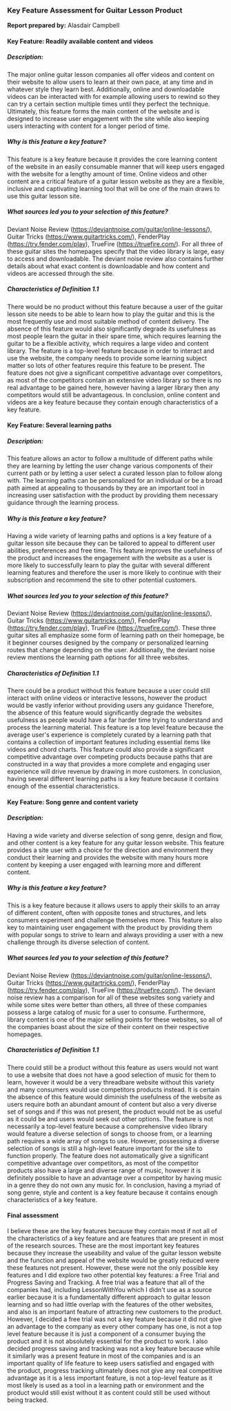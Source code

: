 ### Key Feature Assessment for Guitar Lesson Product

**Report prepared by:** Alasdair Campbell

#### Key Feature: Readily available content and videos

##### Description: 
The major online guitar lesson companies all offer videos and content on their website to allow users to learn at their own pace, at any time and in whatever style they learn best. Additionally, online and downloadable videos can be interacted with for example allowing users to rewind so they can try a certain section multiple times until they perfect the technique. Ultimately, this feature forms the main content of the website and is designed to increase user engagement with the site while also keeping users interacting with content for a longer period of time.

##### Why is this feature a key feature? 
This feature is a key feature because it provides the core learning content of the website in an easily consumable manner that will keep users engaged with the website for a lengthy amount of time. Online videos and other content are a critical feature of a guitar lesson website as they are a flexible, inclusive and captivating learning tool that will be one of the main draws to use this guitar lesson site.

##### What sources led you to your selection of this feature?
Deviant Noise Review (https://deviantnoise.com/guitar/online-lessons/), Guitar Tricks (https://www.guitartricks.com/), FenderPlay (https://try.fender.com/play), TrueFire (https://truefire.com/). For all three of these guitar sites the homepages specify that the video library is large, easy to access and downloadable. The deviant noise review also contains further details about what exact content is downloadable and how content and videos are accessed through the site.

##### Characteristics of Definition 1.1
There would be no product without this feature because a user of the guitar lesson site needs to be able to learn how to play the guitar and this is the most frequently use and most suitable method of content delivery.
The absence of this feature would also significantly degrade its usefulness as most people learn the guitar in their spare time, which requires learning the guitar to be a flexible activity, which requires a large video and content library.
The feature is a top-level feature because in order to interact and use the website, the company needs to provide some learning subject matter so lots of other features require this feature to be present.
The feature does not give a significant competitive advantage over competitors, as most of the competitors contain an extensive video library so there is no real advantage to be gained here, however having a larger library then any competitors would still be advantageous.
In conclusion, online content and videos are a key feature because they contain enough characteristics of a key feature.

#### Key Feature: Several learning paths

##### Description: 
This feature allows an actor to follow a multitude of different paths while they are learning by letting the user change various components of their current path or by letting a user select a curated lesson plan to follow along with. The learning paths can be personalized for an individual or be a broad path aimed at appealing to thousands by they are an important tool in increasing user satisfaction with the product by providing them necessary guidance through the learning process. 

##### Why is this feature a key feature? 
Having a wide variety of learning paths and options is a key feature of a guitar lesson site because they can be tailored to appeal to different user abilities, preferences and free time. This feature improves the usefulness of the product and increases the engagement with the website as a user is more likely to successfully learn to play the guitar with several different learning features and therefore the user is more likely to continue with their subscription and recommend the site to other potential customers.

##### What sources led you to your selection of this feature?
Deviant Noise Review (https://deviantnoise.com/guitar/online-lessons/), Guitar Tricks (https://www.guitartricks.com/), FenderPlay (https://try.fender.com/play), TrueFire (https://truefire.com/). These three guitar sites all emphasize some form of learning path on their homepage, be it beginner courses designed by the company or personalized learning routes that change depending on the user. Additionally, the deviant noise review mentions the learning path options for all three websites.

##### Characteristics of Definition 1.1
There could be a product without this feature because a user could still interact with online videos or interactive lessons, however the product would be vastly inferior without providing users any guidance
Therefore, the absence of this feature would significantly degrade the websites usefulness as people would have a far harder time trying to understand and process the learning material.
This feature is a top level feature because the average user's experience is completely curated by a learning path that contains a collection of important features including essential items like videos and chord charts.
This feature could also provide a significant competitive advantage over competing products because paths that are constructed in a way that provides a more complete and engaging user experience will drive revenue by drawing in more customers.
In conclusion, having several different learning paths is a key feature because it contains enough of the essential characteristics.

#### Key Feature: Song genre and content variety

##### Description: 
Having a wide variety and diverse selection of song genre, design and flow, and other content is a key feature for any guitar lesson website. This feature provides a site user with a choice for the direction and environment they conduct their learning and provides the website with many hours more content by keeping a user engaged with learning more and different content.

##### Why is this feature a key feature? 
This is a key feature because it allows users to apply their skills to an array of different content, often with opposite tones and structures, and lets consumers experiment and challenge themselves more. This feature is also key to maintaining user engagement with the product by providing them with popular songs to strive to learn and always providing a user with a new challenge through its diverse selection of content.

##### What sources led you to your selection of this feature?
Deviant Noise Review (https://deviantnoise.com/guitar/online-lessons/), Guitar Tricks (https://www.guitartricks.com/), FenderPlay (https://try.fender.com/play), TrueFire (https://truefire.com/). The deviant noise review has a comparison for all of these websites song variety and while some sites were better than others, all three of these companies possess a large catalog of music for a user to consume. Furthermore, library content is one of the major selling points for these websites, so all of the companies boast about the size of their content on their respective homepages.

##### Characteristics of Definition 1.1
There could still be a product without this feature as users would not want to use a website that does not have a good selection of music for them to learn, however it would be a very threadbare website without this variety and many consumers would use competitors products instead.
It is certain the absence of this feature would diminish the usefulness of the website as users require both an abundant amount of content but also a very diverse set of songs and if this was not present, the product would not be as useful as it could be and users would seek out other options.
The feature is not necessarily a top-level feature because a comprehensive video library would feature a diverse selection of songs to choose from, or a learning path requires a wide array of songs to use. However, possessing a diverse selection of songs is still a high-level feature important for the site to function properly.
The feature does not automatically give a significant competitive advantage over competitors, as most of the competitor products also have a large and diverse range of music, however it is definitely possible to have an advantage over a competitor by having music in a genre they do not own any music for.
In conclusion, having a myriad of song genre, style and content is a key feature because it contains enough characteristics of a key feature.

#### Final assessment
I believe these are the key features because they contain most if not all of the characteristics of a key feature and are features that are present in most of the research sources. These are the most important key features because they increase the useability and value of the guitar lesson website and the function and appeal of the website would be greatly reduced were these features not present. However, these were not the only possible key features and I did explore two other potential key features: a Free Trial and Progress Saving and Tracking. A free trial was a feature that all of the companies had, including LessonWithYou which I didn't use as a source earlier because it is a fundamentally different approach to guitar lesson learning and so had little overlap with the features of the other websites, and also is an important feature of attracting new customers to the product. However, I decided a free trial was not a key feature because it did not give an advantage to the company as every other company has one, is not a top level feature because it is just a component of a consumer buying the product and it is not absolutely essential for the product to work. I also decided progress saving and tracking was not a key feature because while it similarly was a present feature in most of the companies and is an important quality of life feature to keep users satisfied and engaged with the product, progress tracking ultimately does not give any real competitive advantage as it is a less important feature, is not a top-level feature as it most likely is used as a tool in a learning path or environment and the product would still exist without it as content could still be used without being tracked.